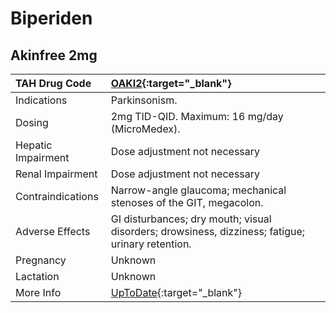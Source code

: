 # Biperiden

## Akinfree 2mg

| TAH Drug Code      | [OAKI2](https://www.tahsda.org.tw/drugs/hissearch.php?drug_code=OAKI2){:target="_blank"}                         |
|:-------------------|:-----------------------------------------------------------------------------------------------------------------|
| Indications        | Parkinsonism.                                                                                                    |
| Dosing             | 2mg TID-QID. Maximum: 16 mg/day (MicroMedex).                                                                    |
| Hepatic Impairment | Dose adjustment not necessary                                                                                    |
| Renal Impairment   | Dose adjustment not necessary                                                                                    |
| Contraindications  | Narrow-angle glaucoma; mechanical stenoses of the GIT, megacolon.                                                |
| Adverse Effects    | GI disturbances; dry mouth; visual disorders; drowsiness, dizziness; fatigue; urinary retention.                 |
| Pregnancy          | Unknown                                                                                                          |
| Lactation          | Unknown                                                                                                          |
| More Info          | [UpToDate](https://www.uptodate.com/contents/biperiden-international-drug-information-concise){:target="_blank"} |

